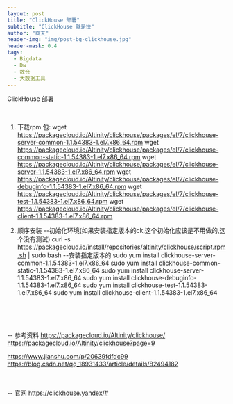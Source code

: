 ```yaml
---
layout: post
title: "ClickHouse 部署"
subtitle: "ClickHouse 就是快"
author: "裔天"
header-img: "img/post-bg-clickhouse.jpg"
header-mask: 0.4
tags:
  - Bigdata
  - Dw
  - 数仓
  - 大数据工具
---
```


ClickHouse 部署

<br>


1.  下载rpm 包:
      wget https://packagecloud.io/Altinity/clickhouse/packages/el/7/clickhouse-server-common-1.1.54383-1.el7.x86_64.rpm
      wget https://packagecloud.io/Altinity/clickhouse/packages/el/7/clickhouse-common-static-1.1.54383-1.el7.x86_64.rpm
      wget https://packagecloud.io/Altinity/clickhouse/packages/el/7/clickhouse-server-1.1.54383-1.el7.x86_64.rpm
      wget https://packagecloud.io/Altinity/clickhouse/packages/el/7/clickhouse-debuginfo-1.1.54383-1.el7.x86_64.rpm
      wget https://packagecloud.io/Altinity/clickhouse/packages/el/7/clickhouse-test-1.1.54383-1.el7.x86_64.rpm
      wget https://packagecloud.io/Altinity/clickhouse/packages/el/7/clickhouse-client-1.1.54383-1.el7.x86_64.rpm

2.  顺序安装
    --初始化环境(如果安装指定版本的ck,这个初始化应该是不用做的,这个没有测试)
      curl -s https://packagecloud.io/install/repositories/altinity/clickhouse/script.rpm.sh | sudo bash
    --安装指定版本的
      sudo yum install clickhouse-server-common-1.1.54383-1.el7.x86_64
      sudo yum install clickhouse-common-static-1.1.54383-1.el7.x86_64
      sudo yum install clickhouse-server-1.1.54383-1.el7.x86_64
      sudo yum install clickhouse-debuginfo-1.1.54383-1.el7.x86_64
      sudo yum install clickhouse-test-1.1.54383-1.el7.x86_64
      sudo yum install clickhouse-client-1.1.54383-1.el7.x86_64


<br><br><br>

-- 参考资料 
  https://packagecloud.io/Altinity/clickhouse/ 
  https://packagecloud.io/Altinity/clickhouse?page=9

  https://www.jianshu.com/p/20639fdfdc99
  https://blog.csdn.net/qq_18931433/article/details/82494182

<br><br>
-- 官网
  https://clickhouse.yandex/#
